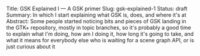 Title: GSK Explained I — A GSK primer
Slug: gsk-explained-1
Status: draft
Summary: In which I start explaining what GSK is, does, and where it's at
Abstract: Some people started noticing bits and pieces of GSK landing in the GTK+ repository, mostly in topic branches, so it's probably a good time to explain what I'm doing, how am I doing it, how long it's going to take, and what it means for everybody else who is waiting for a scene graph API, or is just curious about it


